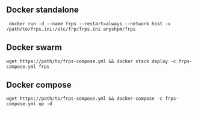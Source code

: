 ## Docker standalone

``` docker run -d --name frps --restart=always --network host -v /path/to/frps.ini:/etc/frp/frps.ini anyshpm/frps```

## Docker swarm

```wget https://path/to/frps-compose.yml && docker stack deploy -c frps-compose.yml frps```

## Docker compose

```wget https://path/to/frps-compose.yml && docker-compose -c frps-compose.yml up -d```

